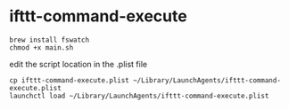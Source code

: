 # ifttt-command-execute

```
brew install fswatch
chmod +x main.sh
```

edit the script location in the .plist file

```
cp ifttt-command-execute.plist ~/Library/LaunchAgents/ifttt-command-execute.plist
launchctl load ~/Library/LaunchAgents/ifttt-command-execute.plist
```
